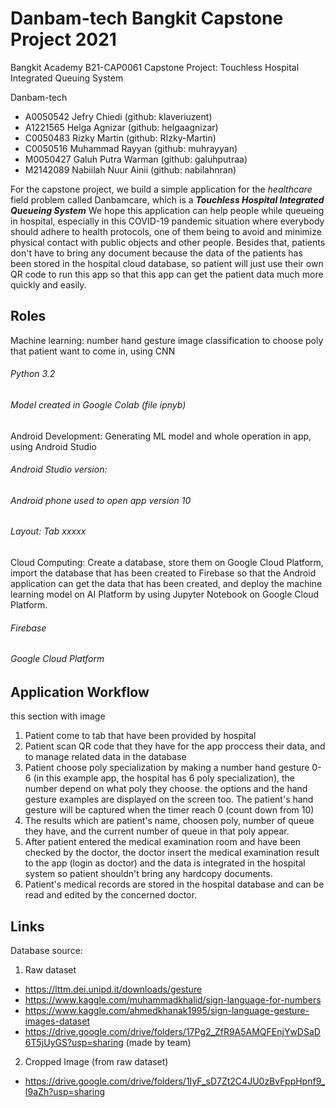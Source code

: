 # Danbam-tech Bangkit Capstone Project 2021

Bangkit Academy B21-CAP0061 Capstone Project: Touchless Hospital Integrated Queuing System 

Danbam-tech
- A0050542 Jefry Chiedi (github: klaveriuzent)
- A1221565 Helga Agnizar (github: helgaagnizar)
- C0050483 Rizky Martin (github: RIzky-Martin)
- C0050516 Muhammad Rayyan (github: muhrayyan)
- M0050427 Galuh Putra Warman (github: galuhputraa)
- M2142089 Nabiilah Nuur Ainii (github: nabilahnran)

For the capstone project, we build a simple application for the _healthcare_ field problem called Danbamcare, which is a
***Touchless Hospital Integrated Queueing System***
We hope this application can help people while queueing in hospital, especially in this COVID-19 pandemic situation where everybody should adhere to health protocols, one of them being to avoid and minimize physical contact with public objects and other people.
Besides that, patients don't have to bring any document because the data of the patients has been stored in the hospital cloud database, so patient will just use their own QR code to run this app so that this app can get the patient data much more quickly and easily.

## Roles
Machine learning: number hand gesture image classification to choose poly that patient want to come in, using CNN
###### Python 3.2
###### Model created in Google Colab (file ipnyb)

Android Development: Generating ML model and whole operation in app, using Android Studio
###### Android Studio version:
###### Android phone used to open app version 10
###### Layout: Tab xxxxx

Cloud Computing: Create a database, store them on Google Cloud Platform, import the database that has been created to Firebase so that the Android application can get the data that has been created, and deploy the machine learning model on AI Platform by using Jupyter Notebook on Google Cloud Platform.
###### Firebase
###### Google Cloud Platform

## Application Workflow
this section with image

1. Patient come to tab that have been provided by hospital
2. Patient scan QR code that they have for the app proccess their data, and to manage related data in the database
3. Patient choose poly specialization by making a number hand gesture 0-6 (in this example app, the hospital has 6 poly specialization), the number depend on what poly they choose. the options and the hand gesture examples are displayed on the screen too. The patient's hand gesture will be captured when the timer reach 0 (count down from 10)
4. The results which are patient's name, choosen poly, number of queue they have, and the current number of queue in that poly appear.
5. After patient entered the medical examination room and have been checked by the doctor, the doctor insert the medical examination result to the app (login as doctor) and the data is integrated in the hospital system so patient shouldn't bring any hardcopy documents.
6. Patient's medical records are stored in the hospital database and can be read and edited by the concerned doctor.

## Links

Database source:
1. Raw dataset
- https://lttm.dei.unipd.it/downloads/gesture 
- https://www.kaggle.com/muhammadkhalid/sign-language-for-numbers
- https://www.kaggle.com/ahmedkhanak1995/sign-language-gesture-images-dataset
- https://drive.google.com/drive/folders/17Pg2_ZfR9A5AMQFEnjYwDSaD6T5jUyGS?usp=sharing (made by team)
2. Cropped Image (from raw dataset)
- https://drive.google.com/drive/folders/1IyF_sD7Zt2C4JU0zBvFppHpnf9_I9aZh?usp=sharing 

